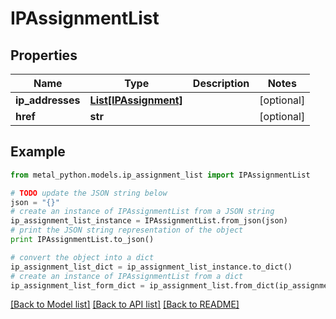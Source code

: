 # IPAssignmentList


## Properties
Name | Type | Description | Notes
------------ | ------------- | ------------- | -------------
**ip_addresses** | [**List[IPAssignment]**](IPAssignment.md) |  | [optional] 
**href** | **str** |  | [optional] 

## Example

```python
from metal_python.models.ip_assignment_list import IPAssignmentList

# TODO update the JSON string below
json = "{}"
# create an instance of IPAssignmentList from a JSON string
ip_assignment_list_instance = IPAssignmentList.from_json(json)
# print the JSON string representation of the object
print IPAssignmentList.to_json()

# convert the object into a dict
ip_assignment_list_dict = ip_assignment_list_instance.to_dict()
# create an instance of IPAssignmentList from a dict
ip_assignment_list_form_dict = ip_assignment_list.from_dict(ip_assignment_list_dict)
```
[[Back to Model list]](../README.md#documentation-for-models) [[Back to API list]](../README.md#documentation-for-api-endpoints) [[Back to README]](../README.md)


